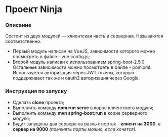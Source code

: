 Проект Ninja
=============================

### Описание

Состоит из двух модулей — клиентская часть и серверная. Называются соответственно.

- Первый модуль написан на VueJS, зависимости которого можно посмотреть в файле - vue.config.js;
- Второй модуль написан с использованием spring-boot-2.5.0. Остальные зависимости можно посмотреть в
  файле - pom.xml. Используется авторизация через JWT токены, которую поддерживает так же и oauth2
  авторизация через Google.

### Инструкция по запуску

- Сделать **clone** проекта;
- Выполнить команду **npm run serve** в корне клиентского модуля;
- Выполнить команду **mvn spring-boot:run** в корне серверного модуля;
- Будут запущены два сервера на разных портах - **клиент на 3000**, а **сервер на 9000** *(поменять
  порты можно, если хочется)*.
